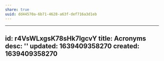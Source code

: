 ```yaml
---
share: true
uuid: dd44570a-6b71-4628-a63f-def716a3d1eb
---
```

---
id: r4VsWLxgsK78sHk7IgcvY
title: Acronyms
desc: ''
updated: 1639409358270
created: 1639409358270
---

